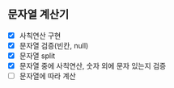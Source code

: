 ## 문자열 계산기

- [x] 사칙연산 구현 
- [x] 문자열 검증(빈칸, null)
- [x] 문자열 split
- [x] 문자열 중에 사칙연산, 숫자 외에 문자 있는지 검증
- [ ] 문자열에 따라 계산